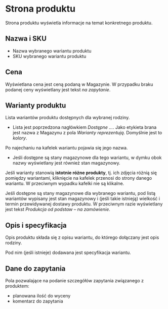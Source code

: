 # Strona produktu

Strona produktu wyświetla informacje na temat konkretnego produktu.

## Nazwa i SKU

- Nazwa wybranego wariantu produktu
- SKU wybranego wariantu produktu

## Cena

Wyświetlana cena jest ceną podaną w Magazynie.
W przypadku braku podanej ceny wyświetlany jest tekst _na zapytanie_.

## Warianty produktu

Lista wariantów produktu dostępnych dla wybranej rodziny.
- Lista jest poprzedzona nagłówkiem _Dostępne ..._. Jako etykieta brana jest nazwa z Magazynu z pola _Warianty reprezentują_. Domyślnie jest to _kolory_.

Po najechaniu na kafelek wariantu pojawia się jego nazwa.
- Jeśli dostępne są stany magazynowe dla tego wariantu, w dymku obok nazwy wyświetlany jest również stan magazynowy.

Jeśli warianty stanowią **istotnie różne produkty**, tj. ich zdjęcia różnią się pomiędzy wariantami, kliknięcie na kafelek przenosi do strony danego wariantu.
W przeciwnym wypadku kafelki nie są klikalne.

Jeśli dostępne są stany magazynowe dla wybranego wariantu, pod listą wariantów wypisany jest stan magazynowy i (jeśli takie istnieją) wielkość i termin przewidywanej dostawy produktu.
W przeciwnym razie wyświetlany jest tekst _Produkcja od podstaw – na zamówienie_.

## Opis i specyfikacja

Opis produktu składa się z opisu wariantu, do którego dołączany jest opis rodziny.

Pod nim (jeśli istnieje) dodawana jest specyfikacja wariantu.

## Dane do zapytania

Pola pozwalające na podanie szczegółów zapytania związanego z produktem:
- planowana ilość do wyceny
- komentarz do zapytania

